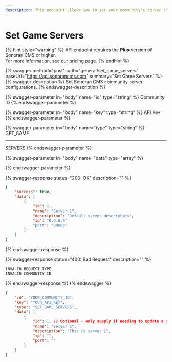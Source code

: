 ```yaml
---
description: This endpoint allows you to set your community's server configurations.
---
```


# Set Game Servers

{% hint style="warning" %}
API endpoint requires the **Plus** version of Sonoran CMS or higher.\
For more information, see our [pricing ](../../../../pricing/pricing-faq/)page.
{% endhint %}

{% swagger method="post" path="general/set_game_servers" baseUrl="https://api.sonorancms.com" summary="Set Game Servers" %}
{% swagger-description %}
Set Sonoran CMS community server configurations.
{% endswagger-description %}

{% swagger-parameter in="body" name="id" type="string" %}
Community ID
{% endswagger-parameter %}

{% swagger-parameter in="body" name="key" type="string" %}
API Key
{% endswagger-parameter %}

{% swagger-parameter in="body" name="type" type="string" %}
GET_GAME

___

SERVERS
{% endswagger-parameter %}

{% swagger-parameter in="body" name="data" type="array" %}

{% endswagger-parameter %}

{% swagger-response status="200: OK" description="" %}
```json
{
    "success": true,
    "data": [
        {
            "id": 1,
            "name": "Server 1",
            "description": "Default server description",
            "ip": "0.0.0.0"
            "port": "00000"
        }
    ]
}
```
{% endswagger-response %}

{% swagger-response status="400: Bad Request" description="" %}
```javascript
INVALID REQUEST TYPE
INVALID COMMUNITY ID
```
{% endswagger-response %}
{% endswagger %}

```json
{
    "id": "YOUR_COMMUNITY_ID",
    "key": "YOUR_API_KEY",
    "type": "SET_GAME_SERVERS",
    "data": [
        {
            "id": 1, // Optional - only supply if needing to update a server
            "name": "Server 1",
            "description": "This is server 1",
            "ip": "",
            "port": ""
        }
    ]
}
```
